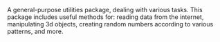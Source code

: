 A general-purpose utilities package, dealing with various tasks.
This package includes useful methods for:
reading data from the internet, manipulating 3d objects, creating random numbers according to various patterns, and more.